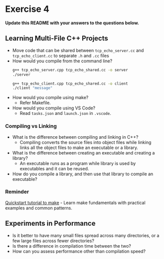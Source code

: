 # Exercise 4

**Update this README with your answers to the questions below.**

## Learning Multi-File C++ Projects

- Move code that can be shared between `tcp_echo_server.cc` and 
  `tcp_echo_client.cc` to separate `.h` and `.cc` files
- How would you compile from the command line?
  ```sh
  g++ tcp_echo_server.cpp tcp_echo_shared.cc -o server
  ./server
  ```
  ```sh
  g++ tcp_echo_client.cpp tcp_echo_shared.cc -o client
  ./client "message"
  ```
- How would you compile using make?
  - Refer Makefile.
- How would you compile using VS Code?
  - Read `tasks.json` and `launch.json` in `.vscode`.
  

### Compiling vs Linking

- What is the difference between compiling and linking in C++?
  - Compiling converts the source files into object files while linking links all the object files to make an executable or a library.
- What is the difference between creating an executable and creating a 
  library?
  - An executable runs as a program while library is used by executables and it can be reused.
- How do you compile a library, and then use that library to compile an
  executable?

### Reminder 
[Quickstart tutorial to make](https://makefiletutorial.com/) - Learn make 
fundamentals with practical examples and common patterns.

## Experiments in Performance

- Is it better to have many small files spread across many directories, or
  a few large files across fewer directories?
- Is there a difference in compilation time between the two?
- How can you assess performance other than compilation speed?